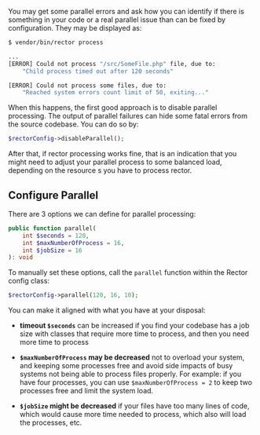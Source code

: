 You may get some parallel errors and ask how you can identify if there is something in your code or a real parallel issue than can be fixed by configuration. They may be displayed as:

```bash
$ vendor/bin/rector process

...
[ERROR] Could not process "/src/SomeFile.php" file, due to:
    "Child process timed out after 120 seconds"

[ERROR] Could not process some files, due to:
    "Reached system errors count limit of 50, exiting..."
```

When this happens, the first good approach is to disable parallel processing. The output of parallel failures can hide some fatal errors from the source codebase. You can do so by:

```php
$rectorConfig->disableParallel();
```

After that, if rector processing works fine, that is an indication that you might need to adjust your parallel process to some balanced load, depending on the resource
s you have to process rector.

## Configure Parallel

There are 3 options we can define for parallel processing:
```php
public function parallel(
    int $seconds = 120,
    int $maxNumberOfProcess = 16,
    int $jobSize = 16
): void
```

To manually set these options, call the `parallel` function within the Rector config class:

```php
$rectorConfig->parallel(120, 16, 10);
```

You can make it aligned with what you have at your disposal:

- **timeout `$seconds`** can be increased if you find your codebase has a job size with classes that require more time to process, and then you need more time to process


- **`$maxNumberOfProcess` may be decreased** not to overload your system, and keeping some processes free and avoid side impacts of busy systems not being able to process files properly. For example: if you have four processes, you can use `$maxNumberOfProcess = 2` to keep two processes free and limit the system load.

- **`$jobSize` might be decreased** if your files have too many lines of code, which would cause more time needed to process, which also will load the processes, etc.
